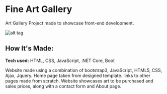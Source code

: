 # Fine Art Gallery
Art Gallery Project made to showcase front-end development.

![alt tag](https://github.com/Peter-Palacios/Strata-site/blob/master/images/ProjectGifs/ArtGallery.gif)

## How It's Made:

**Tech used:** HTML, CSS, JavaScript, .NET Core, Boot

Website made using a combination of bootstrap3, JavaScript, HTML5, CSS, Ajax, Jquery. Home page taken from designed template. links to other pages made from scratch. Website
showcases art to be purchased and sales prices, along with a contact form and About page. 


